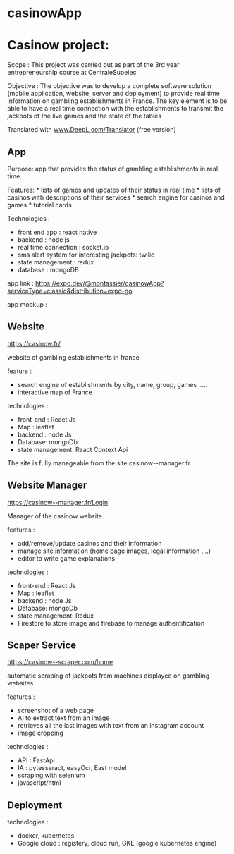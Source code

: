 # casinowApp




# Casinow project: 

Scope : This project was carried out as part of the 3rd year entrepreneurship course at CentraleSupelec

Objective : The objective was to develop a complete software solution (mobile application, website, server and deployment) to provide real time information on gambling establishments in France. The key element is to be able to have a real time connection with the establishments to transmit the jackpots of the live games and the state of the tables

Translated with www.DeepL.com/Translator (free version)


## App 

Purpose: app that provides the status of gambling establishments in real time.

Features: 
    * lists of games and updates of their status in real time
    * lists of casinos with descriptions of their services
    * search engine for casinos and games
    * tutorial cards
        
Technologies : 
  * front end app : react native
  * backend : node js 
  * real time connection : socket.io 
  * sms alert system for interesting jackpots: twilio
  * state management : redux
  * database : mongoDB

app link : https://expo.dev/@montassier/casinowApp?serviceType=classic&distribution=expo-go

app mockup : 






## Website 


https://casinow.fr/

website of gambling establishments in france

feature : 
   * search engine of establishments by city, name, group, games .....
   * interactive map of France

technologies :

   * front-end : React Js 
   * Map : leaflet
   * backend : node Js
   * Database: mongoDb 
   * state management: React Context Api

The site is fully manageable from the site casinow--manager.fr



## Website Manager 

https://casinow--manager.fr/Login

Manager of the casinow website. 

features : 
   * add/remove/update casinos and their information 
   * manage site information (home page images, legal information ....)
   * editor to write game explanations 

technologies : 
   * front-end : React Js 
   * Map : leaflet
   * backend : node Js
   * Database: mongoDb 
   * state management: Redux
   * Firestore to store image and firebase to manage authentification





## Scaper Service 

https://casinow--scraper.com/home

automatic scraping of jackpots from machines displayed on gambling websites

features : 
   * screenshot of a web page
   * AI to extract text from an image 
   * retrieves all the last images with text from an instagram account
   * image cropping

technologies : 
   * API : FastApi
   * IA : pytesseract, easyOcr, East model 
   * scraping with selenium
   * javascript/html



## Deployment 


technologies : 
   * docker, kubernetes
   * Google cloud : registery, cloud run, GKE (google kubernetes engine)







